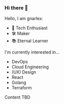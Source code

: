 ### Hi there 👋

<!--
**gnarlex/gnarlex** is a ✨ _special_ ✨ repository because its `README.md` (this file) appears on your GitHub profile.

Here are some ideas to get you started:

- 🔭 I’m currently working on ...
- 🌱 I’m currently learning ...
- 👯 I’m looking to collaborate on ...
- 🤔 I’m looking for help with ...
- 💬 Ask me about ...
- 📫 How to reach me: ...
- 😄 Pronouns: ...
- ⚡ Fun fact: ...
-->

Hello, I am gnarlex:

- 🚀 Tech Enthusiast
- 🛠 Maker
- 📚 Eternal Learner

I'm currently interested in...

- DevOps
- Cloud Engineering
- (UX) Design
- React
- Golang
- Terraform

Content TBD
